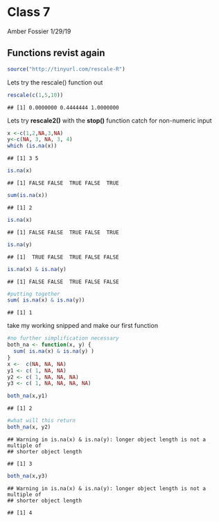 Class 7
================
Amber Fossier
1/29/19

Functions revist again
----------------------

``` r
source("http://tinyurl.com/rescale-R")
```

Lets try the rescale() function out

``` r
rescale(c(1,5,10))
```

    ## [1] 0.0000000 0.4444444 1.0000000

Lets try **rescale2()** with the **stop()** function catch for non-numeric input

``` r
x <-c(1,2,NA,3,NA)
y<-c(NA, 3, NA, 3, 4)
which (is.na(x))
```

    ## [1] 3 5

``` r
is.na(x)
```

    ## [1] FALSE FALSE  TRUE FALSE  TRUE

``` r
sum(is.na(x))
```

    ## [1] 2

``` r
is.na(x)
```

    ## [1] FALSE FALSE  TRUE FALSE  TRUE

``` r
is.na(y)
```

    ## [1]  TRUE FALSE  TRUE FALSE FALSE

``` r
is.na(x) & is.na(y)
```

    ## [1] FALSE FALSE  TRUE FALSE FALSE

``` r
#putting together
sum( is.na(x) & is.na(y))
```

    ## [1] 1

take my working snipped and make our first function

``` r
#no further simplification necessary
both_na <- function(x, y) {
  sum( is.na(x) & is.na(y) )
}
x <-  c(NA, NA, NA)
y1 <- c( 1, NA, NA)
y2 <- c( 1, NA, NA, NA)
y3 <- c( 1, NA, NA, NA, NA)

both_na(x,y1)
```

    ## [1] 2

``` r
#what will this return
both_na(x, y2)
```

    ## Warning in is.na(x) & is.na(y): longer object length is not a multiple of
    ## shorter object length

    ## [1] 3

``` r
both_na(x,y3)
```

    ## Warning in is.na(x) & is.na(y): longer object length is not a multiple of
    ## shorter object length

    ## [1] 4
